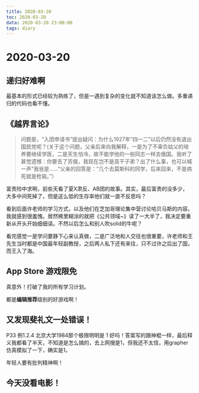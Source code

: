 ```yaml
---
title: 2020-03-20
toc: 2020-03-20
data: 2020-03-20 23:00:00
tags: diary
---
```



# 2020-03-20

## 递归好难啊

最基本的形式已经较为熟练了，但是一遇到复杂的变化就不知道该怎么做。多重递归的代码也看不懂。

## 《越界言论》

> 问题是，“入团申请书”提出疑问：为什么1927年“四一二”以后仍然没有退出国民党呢？(关于这个问题，父亲后来向我解释，一是为了不辜负姑父的培养要继续学医，二是天生怕冷，故不能学他的一些同志一样去俄国。我听了甚觉遗憾：你要去了苏俄，我现在岂不是高干子弟？出了什么事，也可以喊一声“我爸是……”父亲的回答是：“几个去莫斯科的同学，后来回来，不是病死就是枪毙。”）

富贵险中求啊，前些天看了夏X肃反、AB团的故事。其实，最后富贵的没多少，大多中间死掉了，但是这么低的生存率他们就一直不反思吗？

看到后面许老师的学习方式，以及他们在芝加哥理论集中营讨论哈贝马斯的内容。我就感到很羞愧。居然稀里糊涂的就把《公共领域~》读了一大半了，我决定要重新从开头开始细细读。不然以后怎么和别人吹solid的牛呢？

看完感觉一是学问要静下心来认真做，二是广泛地和人交往也很重要，许老师和王先生当时都是中国最年轻副教授，之后两人私下还有来往，只不过许之后出了国，而王入了海。


## App Store 游戏限免
真意外！打破了我的所有学习计划。

都是**编辑推荐**级别的好游戏啊！

## 又发现斐礼文一处错误！

P33 例1.2.4 北京大学1984那个极限明明是 1 好吗！答案写的跟神棍一样，最后释义我都看了半天，不知道是怎么搞的，去上网搜是1，但我还不太信，用grapher 仿真模拟了一下，确实是1。

年轻人要有批判精神啊！

## 今天没看电影！





